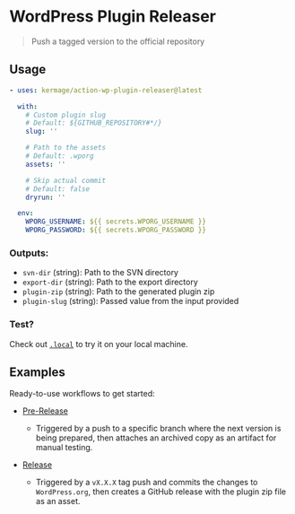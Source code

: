 # WordPress Plugin Releaser

> Push a tagged version to the official repository

## Usage

```yaml
- uses: kermage/action-wp-plugin-releaser@latest

  with:
    # Custom plugin slug
    # Default: ${GITHUB_REPOSITORY#*/}
    slug: ''

    # Path to the assets
    # Default: .wporg
    assets: ''

    # Skip actual commit
    # Default: false
    dryrun: ''

  env:
    WPORG_USERNAME: ${{ secrets.WPORG_USERNAME }}
    WPORG_PASSWORD: ${{ secrets.WPORG_PASSWORD }}
```

### Outputs:

- `svn-dir` (string): Path to the SVN directory
- `export-dir` (string): Path to the export directory
- `plugin-zip` (string): Path to the generated plugin zip
- `plugin-slug` (string): Passed value from the input provided

### Test?

Check out [`.local`](./.local) to try it on your local machine.

## Examples

Ready-to-use workflows to get started:

- [Pre-Release](./examples/pre-release.yml)

  - Triggered by a push to a specific branch where the next version is being prepared, then attaches an archived copy as an artifact for manual testing.

- [Release](./examples/release.yml)

  - Triggered by a `vX.X.X` tag push and commits the changes to `WordPress.org`, then creates a GitHub release with the plugin zip file as an asset.
